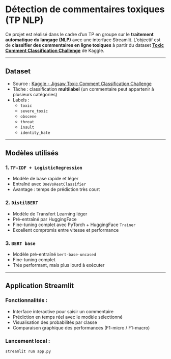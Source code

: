 # Détection de commentaires toxiques (TP NLP)

Ce projet est réalisé dans le cadre d’un TP en groupe sur le **traitement automatique du langage (NLP)** avec une interface Streamlit. L’objectif est de **classifier des commentaires en ligne toxiques** à partir du dataset **[Toxic Comment Classification Challenge](https://www.kaggle.com/c/jigsaw-toxic-comment-classification-challenge/data)** de Kaggle.

---

## Dataset

- Source : [Kaggle - Jigsaw Toxic Comment Classification Challenge](https://www.kaggle.com/c/jigsaw-toxic-comment-classification-challenge)
- Tâche : classification **multilabel** (un commentaire peut appartenir à plusieurs catégories)
- Labels :  
  - `toxic`  
  - `severe_toxic`  
  - `obscene`  
  - `threat`  
  - `insult`  
  - `identity_hate`

---

## Modèles utilisés

### 1. `TF-IDF + LogisticRegression`
- Modèle de base rapide et léger
- Entraîné avec `OneVsRestClassifier`
- Avantage : temps de prédiction très court

### 2. `DistilBERT`
- Modèle de Transfert Learning léger
- Pré-entraîné par HuggingFace
- Fine-tuning complet avec PyTorch + HuggingFace `Trainer`
- Excellent compromis entre vitesse et performance

### 3. `BERT base`
- Modèle pré-entraîné `bert-base-uncased`
- Fine-tuning complet
- Très performant, mais plus lourd à exécuter

---

## Application Streamlit

### Fonctionnalités :
- Interface interactive pour saisir un commentaire
- Prédiction en temps réel avec le modèle sélectionné
- Visualisation des probabilités par classe
- Comparaison graphique des performances (F1-micro / F1-macro)

### Lancement local :

```bash
streamlit run app.py
